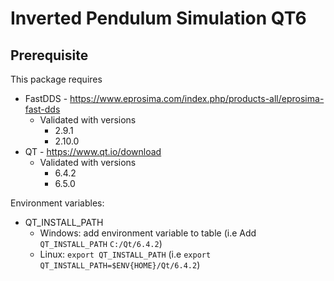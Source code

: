 # Inverted Pendulum Simulation QT6

## Prerequisite ##

This package requires
* FastDDS - https://www.eprosima.com/index.php/products-all/eprosima-fast-dds
  * Validated with versions
    * 2.9.1
    * 2.10.0
* QT - https://www.qt.io/download
  * Validated with versions
    * 6.4.2
    * 6.5.0

Environment variables:
* QT_INSTALL_PATH
  * Windows: add environment variable to table (i.e Add `QT_INSTALL_PATH` `C:/Qt/6.4.2`)
  * Linux: `export QT_INSTALL_PATH` (i.e `export QT_INSTALL_PATH=$ENV{HOME}/Qt/6.4.2`) 
